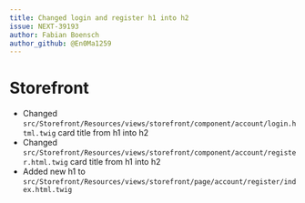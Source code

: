 ```yaml
---
title: Changed login and register h1 into h2
issue: NEXT-39193
author: Fabian Boensch
author_github: @En0Ma1259
---
```

# Storefront
* Changed `src/Storefront/Resources/views/storefront/component/account/login.html.twig` card title from h1 into h2
* Changed `src/Storefront/Resources/views/storefront/component/account/register.html.twig` card title from h1 into h2
* Added new h1 to `src/Storefront/Resources/views/storefront/page/account/register/index.html.twig`
